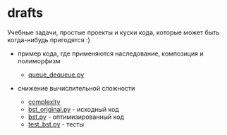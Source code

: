 # drafts

Учебные задачи, простые проекты и куски кода, которые может быть когда-нибудь пригодятся :)

- пример кода, где применяются наследование, композиция и полиморфизм
    - [queue_dequeue.py](queue_dequeue.py)

- снижение вычислительной сложности
    - [complexity](complexity)
    - [bst_original.py](bst_original.py) - исходный код
    - [bst.py](bst.py) - оптимизированный код
    - [test_bst.py](test_bst.py) - тесты
